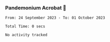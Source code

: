 ### Pandemonium Acrobat 🤸

<!--START_SECTION:waka-->

```all_time
From: 24 September 2023 - To: 01 October 2023

Total Time: 0 secs

No activity tracked
```

<!--END_SECTION:waka-->
